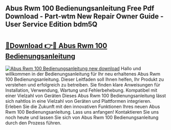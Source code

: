 ## Abus Rwm 100 Bedienungsanleitung Free Pdf Download - Part-wtm New Repair Owner Guide - User Service Edition bdm5Q

# <h2><a href="http://df2e0k6.blite.top/?on=Abus+Rwm+100+Bedienungsanleitung">🔗Download 👉🔴 Abus Rwm 100 Bedienungsanleitung</a></h2>

[![Abus Rwm 100 Bedienungsanleitung new download](https://i.imgur.com/lujVjoI.png)](http://df2e0k6.blite.top/?on=Abus+Rwm+100+Bedienungsanleitung)
Hallo und willkommen in der Bedienungsanleitung für Ihr neu erhaltenes Abus Rwm 100 Bedienungsanleitung. Dieser Leitfaden soll Ihnen helfen, Ihr Produkt zu verstehen und erfolgreich zu betreiben. Sie finden klare Anweisungen für Installation, Verwendung, Wartung und Fehlerbehebung. Kompatibel mit einer Vielzahl von Geräten Dieses Abus Rwm 100 Bedienungsanleitung lässt sich nahtlos in eine Vielzahl von Geräten und Plattformen integrieren. Erleben Sie die Zukunft mit den innovativen Funktionen Ihres neuen Abus Rwm 100 Bedienungsanleitung. Lass uns anfangen! Kontaktieren Sie uns noch heute und lassen Sie sich von Abus Rwm 100 Bedienungsanleitung durch den Prozess führen.
